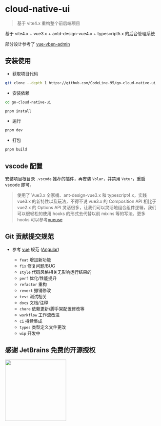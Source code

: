 # cloud-native-ui

> 基于 vite4.x 重构整个前后端项目

基于 vite4.x + vue3.x + antd-design-vue4.x + typescript5.x 的后台管理系统

<!-- - 账号：rootadmin，密码：123456
- [swagger 文档](https://nest-api.buqiyuan.site/swagger-api/)
- [后台地址](https://github.com/buqiyuan/nest-admin)
- [vue-cli版](https://github.com/buqiyuan/vue3-antd-admin/tree/vue-cli)
- [gitee 地址](https://gitee.com/buqiyuan/vue3-antdv-admin)
- 根据 JSON 生成 typescript 的工具：[http://json2ts.com/](http://json2ts.com/) -->

部分设计参考了 [vue-vben-admin](https://github.com/vbenjs/vue-vben-admin)

## 安装使用

- 获取项目代码

```bash
git clone --depth 1 https://github.com/CodeLine-95/go-cloud-native-ui
```

- 安装依赖

```bash
cd go-cloud-native-ui

pnpm install

```

- 运行

```bash
pnpm dev
```

- 打包

```bash
pnpm build
```

## vscode 配置

安装项目根目录 `.vscode` 推荐的插件，再安装 `Volar`，并禁用 `Vetur`，重启 vscode 即可。

> 使用了 Vue3.x 全家桶、ant-design-vue3.x 和 typescript4.x，实践 vue3.x 的新特性以及玩法，不得不说 vue3.x 的 Composition API 相比于 vue2.x 的 Options API 灵活很多，让我们可以灵活地组合组件逻辑，我们可以很轻松的使用 hooks 的形式去代替以前 mixins 等的写法。更多 hooks 可以参考[vueuse](https://vueuse.org/functions.html)

## Git 贡献提交规范

- 参考 [vue](https://github.com/vuejs/vue/blob/dev/.github/COMMIT_CONVENTION.md) 规范 ([Angular](https://github.com/conventional-changelog/conventional-changelog/tree/master/packages/conventional-changelog-angular))

  - `feat` 增加新功能
  - `fix` 修复问题/BUG
  - `style` 代码风格相关无影响运行结果的
  - `perf` 优化/性能提升
  - `refactor` 重构
  - `revert` 撤销修改
  - `test` 测试相关
  - `docs` 文档/注释
  - `chore` 依赖更新/脚手架配置修改等
  - `workflow` 工作流改进
  - `ci` 持续集成
  - `types` 类型定义文件更改
  - `wip` 开发中

## 感谢 JetBrains 免费的开源授权

<a href="https://www.jetbrains.com/?from=Mybatis-PageHelper" target="_blank">
<img src="https://user-images.githubusercontent.com/1787798/69898077-4f4e3d00-138f-11ea-81f9-96fb7c49da89.png" height="200"/></a>
